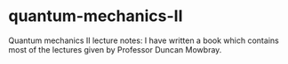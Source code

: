 # quantum-mechanics-II
Quantum mechanics II lecture notes: I have written a book which contains most of the lectures given by Professor Duncan Mowbray.
